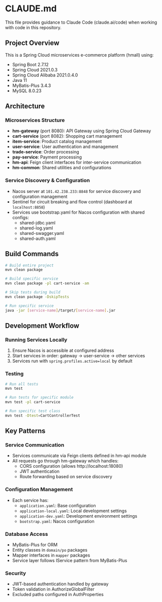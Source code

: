 # CLAUDE.md

This file provides guidance to Claude Code (claude.ai/code) when working with code in this repository.

## Project Overview

This is a Spring Cloud microservices e-commerce platform (hmall) using:
- Spring Boot 2.7.12
- Spring Cloud 2021.0.3
- Spring Cloud Alibaba 2021.0.4.0
- Java 11
- MyBatis-Plus 3.4.3
- MySQL 8.0.23

## Architecture

### Microservices Structure
- **hm-gateway** (port 8080): API Gateway using Spring Cloud Gateway
- **cart-service** (port 8082): Shopping cart management
- **item-service**: Product catalog management
- **user-service**: User authentication and management
- **trade-service**: Order processing
- **pay-service**: Payment processing
- **hm-api**: Feign client interfaces for inter-service communication
- **hm-common**: Shared utilities and configurations

### Service Discovery & Configuration
- Nacos server at `101.42.238.233:8848` for service discovery and configuration management
- Sentinel for circuit breaking and flow control (dashboard at `localhost:8858`)
- Services use bootstrap.yaml for Nacos configuration with shared configs:
  - shared-jdbc.yaml
  - shared-log.yaml
  - shared-swagger.yaml
  - shared-auth.yaml

## Build Commands

```bash
# Build entire project
mvn clean package

# Build specific service
mvn clean package -pl cart-service -am

# Skip tests during build
mvn clean package -DskipTests

# Run specific service
java -jar [service-name]/target/[service-name].jar
```

## Development Workflow

### Running Services Locally
1. Ensure Nacos is accessible at configured address
2. Start services in order: gateway → user-service → other services
3. Services run with `spring.profiles.active=local` by default

### Testing
```bash
# Run all tests
mvn test

# Run tests for specific module
mvn test -pl cart-service

# Run specific test class
mvn test -Dtest=CartControllerTest
```

## Key Patterns

### Service Communication
- Services communicate via Feign clients defined in hm-api module
- All requests go through hm-gateway which handles:
  - CORS configuration (allows http://localhost:18080)
  - JWT authentication
  - Route forwarding based on service discovery

### Configuration Management
- Each service has:
  - `application.yaml`: Base configuration
  - `application-local.yaml`: Local development settings
  - `application-dev.yaml`: Development environment settings
  - `bootstrap.yaml`: Nacos configuration

### Database Access
- MyBatis-Plus for ORM
- Entity classes in `domain/po` packages
- Mapper interfaces in `mapper` packages
- Service layer follows IService pattern from MyBatis-Plus

### Security
- JWT-based authentication handled by gateway
- Token validation in AuthorizeGlobalFilter
- Excluded paths configured in AuthProperties